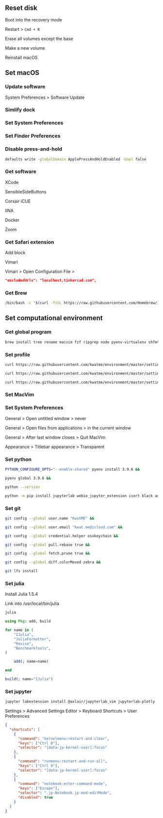 ## Reset disk

Boot into the recovery mode

Restart > `Cmd + R`

Erase all volumes except the base

Make a new volume

Reinstall macOS

## Set macOS

### Update software

System Preferences > Software Update

### Simlify dock

### Set System Preferences

### Set Finder Preferences

### Disable press-and-hold

```sh
defaults write -globalDomain ApplePressAndHoldEnabled -bool false
```

### Get software

XCode

SensibleSideButtons

Corsair iCUE

IINA

Docker

Zoom

### Get Safari extension

Add block

Vimari

Vimari > Open Configuration File >

```json
"excludedUrls": "localhost,tinkercad.com",
```

### Get Brew

```sh
/bin/bash -c "$(curl -fsSL https://raw.githubusercontent.com/Homebrew/install/master/install.sh)"
```

## Set computational environment

### Get global program

```sh
brew install tree rename macvim fzf ripgrep node pyenv-virtualenv shfmt pandoc mactex git-lfs
```

### Set profile

```sh
curl https://raw.githubusercontent.com/kwatme/environment/master/setting/zshrc > ~/.zshrc &&

curl https://raw.githubusercontent.com/kwatme/environment/master/setting/vimrc > ~/.vimrc &&

curl https://raw.githubusercontent.com/kwatme/environment/master/setting/JuliaFormatter.toml > ~/.JuliaFormatter.toml
```

### Set MacVim

### Set System Preferences

General > Open untitled window > never

General > Open files from applications > in the current window

General > After last window closes > Quit MacVim

Appearance > Titlebar appearance > Transparent

### Set python

```sh
PYTHON_CONFIGURE_OPTS="--enable-shared" pyenv install 3.9.6 &&

pyenv global 3.9.6 &&

python --version
```

```sh
python -m pip install jupyterlab webio_jupyter_extension isort black autoflake
```

### Set git

```sh
git config --global user.name "KwatME" &&

git config --global user.email "kwat.me@icloud.com" &&

git config --global credential.helper osxkeychain &&

git config --global pull.rebase true &&

git config --global fetch.prune true &&

git config --global diff.colorMoved zebra &&

git lfs install
```

### Set julia

Install Julia 1.5.4

Link into /usr/local/bin/julia

```sh
julia
```

```julia
using Pkg: add, build

for name in (
    "IJulia",
    "JuliaFormatter",
    "Revise",
    "BenchmarkTools",
)

    add(; name=name)

end

build(; name="IJulia")
```

### Set jupyter

```sh
jupyter labextension install @axlair/jupyterlab_vim jupyterlab-plotly
```

Settings > Advanced Settings Editor > Keyboard Shortcuts > User Preferences

```json
{
  "shortcuts": [
    {
      "command": "kernelmenu:restart-and-clear",
      "keys": ["Ctrl 0"],
      "selector": "[data-jp-kernel-user]:focus"
    },
    {
      "command": "runmenu:restart-and-run-all",
      "keys": ["Ctrl 9"],
      "selector": "[data-jp-kernel-user]:focus"
    },
    {
      "command": "notebook:enter-command-mode",
      "keys": ["Escape"],
      "selector": ".jp-Notebook.jp-mod-editMode",
      "disabled": true
    }
  ]
}
```
